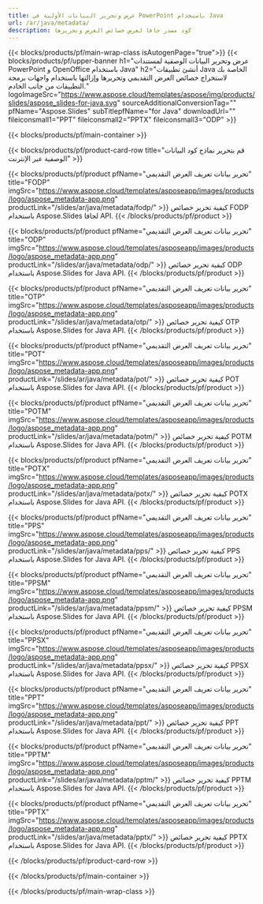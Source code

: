 ```yaml
---
title: عرض وتحرير البيانات الأولية في PowerPoint باستخدام Java
url: /ar/java/metadata/
description: كود مصدر جافا لعرض خصائص العرض وتحريرها
---
```


{{< blocks/products/pf/main-wrap-class isAutogenPage="true">}}
{{< blocks/products/pf/upper-banner h1="عرض وتحرير البيانات الوصفية لمستندات PowerPoint و OpenOffice باستخدام Java" h2="أنشئ تطبيقات Java الخاصة بك لاستخراج خصائص العرض التقديمي وتحريرها وإزالتها باستخدام واجهات برمجة التطبيقات من جانب الخادم." logoImageSrc="https://www.aspose.cloud/templates/aspose/img/products/slides/aspose_slides-for-java.svg" sourceAdditionalConversionTag="" pfName="Aspose.Slides" subTitlepfName="for Java" downloadUrl="" fileiconsmall1="PPT" fileiconsmall2="PPTX" fileiconsmall3="ODP" >}}

{{< blocks/products/pf/main-container >}}

{{< blocks/products/pf/product-card-row title="قم بتحرير نماذج كود البيانات الوصفية عبر الإنترنت" >}}

{{< blocks/products/pf/product pfName="تحرير بيانات تعريف العرض التقديمي" title="FODP" imgSrc="https://www.aspose.cloud/templates/asposeapp/images/products/logo/aspose_metadata-app.png" productLink="/slides/ar/java/metadata/fodp/" >}}
كيفية تحرير خصائص FODP باستخدام Aspose.Slides لجافا API.
{{< /blocks/products/pf/product >}}

{{< blocks/products/pf/product pfName="تحرير بيانات تعريف العرض التقديمي" title="ODP" imgSrc="https://www.aspose.cloud/templates/asposeapp/images/products/logo/aspose_metadata-app.png" productLink="/slides/ar/java/metadata/odp/" >}}
كيفية تحرير خصائص ODP باستخدام Aspose.Slides for Java API.
{{< /blocks/products/pf/product >}}

{{< blocks/products/pf/product pfName="تحرير بيانات تعريف العرض التقديمي" title="OTP" imgSrc="https://www.aspose.cloud/templates/asposeapp/images/products/logo/aspose_metadata-app.png" productLink="/slides/ar/java/metadata/otp/" >}}
كيفية تحرير خصائص OTP باستخدام Aspose.Slides for Java API.
{{< /blocks/products/pf/product >}}

{{< blocks/products/pf/product pfName="تحرير بيانات تعريف العرض التقديمي" title="POT" imgSrc="https://www.aspose.cloud/templates/asposeapp/images/products/logo/aspose_metadata-app.png" productLink="/slides/ar/java/metadata/pot/" >}}
كيفية تحرير خصائص POT باستخدام Aspose.Slides for Java API.
{{< /blocks/products/pf/product >}}

{{< blocks/products/pf/product pfName="تحرير بيانات تعريف العرض التقديمي" title="POTM" imgSrc="https://www.aspose.cloud/templates/asposeapp/images/products/logo/aspose_metadata-app.png" productLink="/slides/ar/java/metadata/potm/" >}}
كيفية تحرير خصائص POTM باستخدام Aspose.Slides for Java API.
{{< /blocks/products/pf/product >}}

{{< blocks/products/pf/product pfName="تحرير بيانات تعريف العرض التقديمي" title="POTX" imgSrc="https://www.aspose.cloud/templates/asposeapp/images/products/logo/aspose_metadata-app.png" productLink="/slides/ar/java/metadata/potx/" >}}
كيفية تحرير خصائص POTX باستخدام Aspose.Slides for Java API.
{{< /blocks/products/pf/product >}}

{{< blocks/products/pf/product pfName="تحرير بيانات تعريف العرض التقديمي" title="PPS" imgSrc="https://www.aspose.cloud/templates/asposeapp/images/products/logo/aspose_metadata-app.png" productLink="/slides/ar/java/metadata/pps/" >}}
كيفية تحرير خصائص PPS باستخدام Aspose.Slides for Java API.
{{< /blocks/products/pf/product >}}

{{< blocks/products/pf/product pfName="تحرير بيانات تعريف العرض التقديمي" title="PPSM" imgSrc="https://www.aspose.cloud/templates/asposeapp/images/products/logo/aspose_metadata-app.png" productLink="/slides/ar/java/metadata/ppsm/" >}}
كيفية تحرير خصائص PPSM باستخدام Aspose.Slides for Java API.
{{< /blocks/products/pf/product >}}

{{< blocks/products/pf/product pfName="تحرير بيانات تعريف العرض التقديمي" title="PPSX" imgSrc="https://www.aspose.cloud/templates/asposeapp/images/products/logo/aspose_metadata-app.png" productLink="/slides/ar/java/metadata/ppsx/" >}}
كيفية تحرير خصائص PPSX باستخدام Aspose.Slides for Java API.
{{< /blocks/products/pf/product >}}

{{< blocks/products/pf/product pfName="تحرير بيانات تعريف العرض التقديمي" title="PPT" imgSrc="https://www.aspose.cloud/templates/asposeapp/images/products/logo/aspose_metadata-app.png" productLink="/slides/ar/java/metadata/ppt/" >}}
كيفية تحرير خصائص PPT باستخدام Aspose.Slides for Java API.
{{< /blocks/products/pf/product >}}

{{< blocks/products/pf/product pfName="تحرير بيانات تعريف العرض التقديمي" title="PPTM" imgSrc="https://www.aspose.cloud/templates/asposeapp/images/products/logo/aspose_metadata-app.png" productLink="/slides/ar/java/metadata/pptm/" >}}
كيفية تحرير خصائص PPTM باستخدام Aspose.Slides for Java API.
{{< /blocks/products/pf/product >}}

{{< blocks/products/pf/product pfName="تحرير بيانات تعريف العرض التقديمي" title="PPTX" imgSrc="https://www.aspose.cloud/templates/asposeapp/images/products/logo/aspose_metadata-app.png" productLink="/slides/ar/java/metadata/pptx/" >}}
كيفية تحرير خصائص PPTX باستخدام Aspose.Slides for Java API.
{{< /blocks/products/pf/product >}}



{{< /blocks/products/pf/product-card-row >}}

{{< /blocks/products/pf/main-container >}}
    
{{< /blocks/products/pf/main-wrap-class >}}
